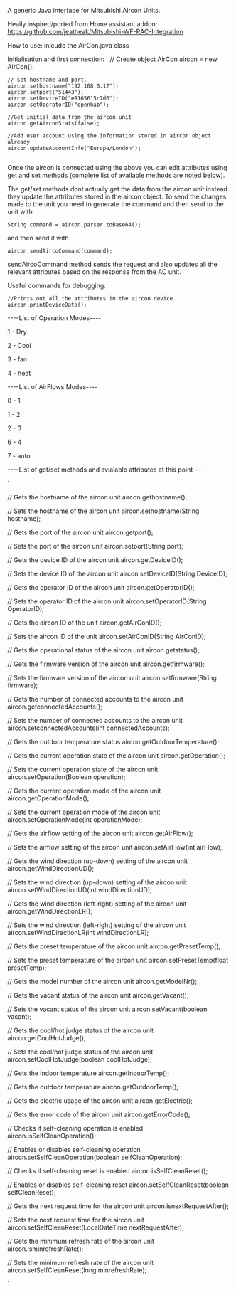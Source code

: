 A generic Java interface for Mitsubishi Aircon Units. 

Heaily inspired/ported from Home assistant addon:
https://github.com/jeatheak/Mitsubishi-WF-RAC-Integration



How to use:
inlcude the AirCon.java class


Initialisation and first connection:
` 
    // Create object
    AirCon aircon = new AirCon();

    // Set hostname and port.
    aircon.sethostname("192.168.0.12");
    aircon.setport("51443");
    aircon.setDeviceID("e8165615c7d6"); 
    aircon.setOperatorID("openhab");

    //Get initial data from the aircon unit
    aircon.getAirconStats(false); 

    //Add user account using the information stored in aircon object already
    aircon.updateAccountInfo("Europe/London");
    `


Once the aircon is connected using the above you can edit attributes using get and set methods (complete list of available methods are noted below). 

The get/set methods dont actually get the data from the aircon unit instead they update the attributes stored in the aircon object. To send the changes made to the unit you need to generate the command and then send to the unit with 

`
String command = aircon.parser.toBase64();
`

and then send it with

`
aircon.sendAircoCommand(command);
`

sendAircoCommand method sends the request and also updates all the relevant attributes based on the response from the AC unit. 


Useful commands for debugging:

`
//Prints out all the attributes in the aircon device. 
aircon.printDeviceData(); 
`

----List of Operation Modes----

1 - Dry

2 - Cool

3 - fan

4 - heat

----List of AirFlows Modes----

0 - 1

1 - 2

2 - 3

6 - 4

7 - auto

----List of get/set methods and avialable attributes at this point----

`

// Gets the hostname of the aircon unit
aircon.gethostname();

// Sets the hostname of the aircon unit
aircon.sethostname(String hostname);

// Gets the port of the aircon unit
aircon.getport();

// Sets the port of the aircon unit
aircon.setport(String port);

// Gets the device ID of the aircon unit
aircon.getDeviceID();

// Sets the device ID of the aircon unit
aircon.setDeviceID(String DeviceID);

// Gets the operator ID of the aircon unit
aircon.getOperatorID();

// Sets the operator ID of the aircon unit
aircon.setOperatorID(String OperatorID);

// Gets the aircon ID of the unit
aircon.getAirConID();

// Sets the aircon ID of the unit
aircon.setAirConID(String AirConID);

// Gets the operational status of the aircon unit
aircon.getstatus();

// Gets the firmware version of the aircon unit
aircon.getfirmware();

// Sets the firmware version of the aircon unit
aircon.setfirmware(String firmware);

// Gets the number of connected accounts to the aircon unit
aircon.getconnectedAccounts();

// Sets the number of connected accounts to the aircon unit
aircon.setconnectedAccounts(int connectedAccounts);

// Gets the outdoor temperature status
aircon.getOutdoorTemperature();

// Gets the current operation state of the aircon unit
aircon.getOperation();

// Sets the current operation state of the aircon unit
aircon.setOperation(Boolean operation);

// Gets the current operation mode of the aircon unit
aircon.getOperationMode();

// Sets the current operation mode of the aircon unit
aircon.setOperationMode(int operationMode);

// Gets the airflow setting of the aircon unit
aircon.getAirFlow();

// Sets the airflow setting of the aircon unit
aircon.setAirFlow(int airFlow);

// Gets the wind direction (up-down) setting of the aircon unit
aircon.getWindDirectionUD();

// Sets the wind direction (up-down) setting of the aircon unit
aircon.setWindDirectionUD(int windDirectionUD);

// Gets the wind direction (left-right) setting of the aircon unit
aircon.getWindDirectionLR();

// Sets the wind direction (left-right) setting of the aircon unit
aircon.setWindDirectionLR(int windDirectionLR);

// Gets the preset temperature of the aircon unit
aircon.getPresetTemp();

// Sets the preset temperature of the aircon unit
aircon.setPresetTemp(float presetTemp);

// Gets the model number of the aircon unit
aircon.getModelNr();

// Gets the vacant status of the aircon unit
aircon.getVacant();

// Sets the vacant status of the aircon unit
aircon.setVacant(boolean vacant);

// Gets the cool/hot judge status of the aircon unit
aircon.getCoolHotJudge();

// Sets the cool/hot judge status of the aircon unit
aircon.setCoolHotJudge(boolean coolHotJudge);

// Gets the indoor temperature
aircon.getIndoorTemp();

// Gets the outdoor temperature
aircon.getOutdoorTemp();

// Gets the electric usage of the aircon unit
aircon.getElectric();

// Gets the error code of the aircon unit
aircon.getErrorCode();

// Checks if self-cleaning operation is enabled
aircon.isSelfCleanOperation();

// Enables or disables self-cleaning operation
aircon.setSelfCleanOperation(boolean selfCleanOperation);

// Checks if self-cleaning reset is enabled
aircon.isSelfCleanReset();

// Enables or disables self-cleaning reset
aircon.setSelfCleanReset(boolean selfCleanReset);

// Gets the next request time for the aircon unit
aircon.isnextRequestAfter();

// Sets the next request time for the aircon unit
aircon.setSelfCleanReset(LocalDateTime nextRequestAfter);

// Gets the minimum refresh rate of the aircon unit
aircon.isminrefreshRate();

// Sets the minimum refresh rate of the aircon unit
aircon.setSelfCleanReset(long minrefreshRate);

`

